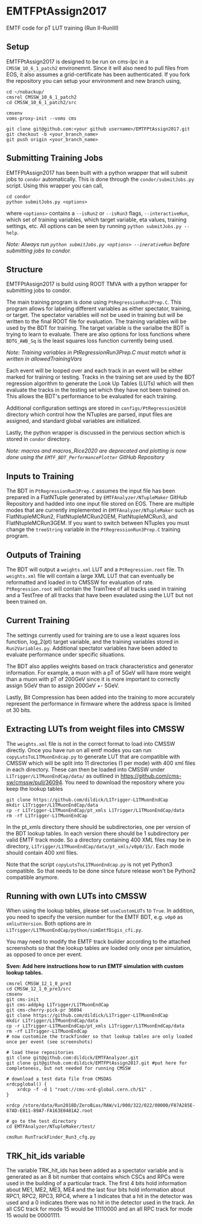 # EMTFPtAssign2017
EMTF code for pT LUT training (Run II-RunIII)

## Setup
EMTFPtAssign2017 is designed to be run on cms-lpc in a `CMSSW_10_6_1_patch2` environemnt. Since it will also need to pull files from EOS, it also assumes a grid-certificate has been authenticated. If you fork the repository you can setup your environment and new branch using,
```
cd ~/nobackup/
cmsrel CMSSW_10_6_1_patch2
cd CMSSW_10_6_1_patch2/src

cmsenv
voms-proxy-init --voms cms

git clone git@github.com:<your github username>/EMTFPtAssign2017.git
git checkout -b <your_branch_name>
git push origin <your_branch_name>
```

## Submitting Training Jobs
EMTFPtAssign2017 has been built with a python wrapper that will submit jobs to `condor` automatically. This is done through the `condor/submitJobs.py` script. Using this wrapper you can call,
```
cd condor
python submitJobs.py <options>
```
where `<options>` contains a `--isRun2` or `--isRun3` flags, `--interactiveRun`, which set of training variables, which target variable, eta values, training settings, etc. All options can be seen by running `python submitJobs.py --help`.

*Note: Always run `python submitJobs.py <options> --inerativeRun` before submitting jobs to condor.*

## Structure
EMTFPtAssign2017 is build using ROOT TMVA with a python wrapper for submitting jobs to condor.

The main training program is done using `PtRegressionRun3Prep.C`. This program allows for labeling different variables as either spectator, training, or target. The spectator variables will not be used in training but will be written to the final ROOT file for evaluation. The training variables will be used by the BDT for training. The target variable is the varialbe the BDT is trying to learn to evaluate. There are also options for loss functions where `BDTG_AWB_Sq` is the least squares loss function currently being used.

*Note: Training variables in PtRegressionRun3Prep.C must match what is written in allowedTrainingVars*

Each event will be looped over and each track in an event will be either marked for training or testing. Tracks in the training set are used by the BDT regression algorithm to generate the Look Up Tables (LUTs) which will then evaluate the tracks in the testing set which they have not been trained on. This allows the BDT's performance to be evaluated for each training.

Additional configuration settings are stored in `configs/PtRegression2018` directory which control how the NTuples are parsed, input files are assigned, and standard global variables are initialized.

Lastly, the python wrapper is discussed in the pervious section which is stored in `condor` directory.

*Note: macros and macros_Rice2020 are deprecated and plotting is now done using the `EMTF_BDT_PerformancePlotter` GitHub Repository*

## Inputs to Training
The BDT in `PtRegressionRun3Prep.C` assumes the input file has been prepared in a FlatNTuple generated by `EMTFAnalyzer/NTupleMaker` GitHub Repository and hadded into one input file stored on EOS. There are multiple modes that are currently implemented in `EMTFAnalyzer/NTupleMaker` such as FlatNtupleMCRun2, FlatNtupleMCRun2GEM, FlatNtupleMCRun3, and FlatNtupleMCRun3GEM. If you want to switch between NTuples you must change the `treeString` variable in the `PtRegressionRun3Prep.C` training program.

## Outputs of Training
The BDT will output a `weights.xml` LUT and a `PtRegression.root` file. Th `weights.xml` file will contain a large XML LUT that can eventually be reformatted and loaded in to CMSSW for evaluation of rate. `PtRegression.root` will contain the TrainTree of all tracks used in training and a TestTree of all tracks that have been evaulated using the LUT but not been trained on.

## Current Training
The settings currently used for training are to use a least squares loss function, log_2(pt) target variable, and the training variables stored in `Run2Variables.py`. Additional spectator variables have been added to evaluate performance under specific situations.

The BDT also applies weights based on track characteristics and generator information. For example, a muon with a pT of 5GeV will have more weight than a muon with pT of 200GeV since it is more important to correctly assign 5GeV than to assign 200GeV +- 5GeV.

Lastly, Bit Compression has been added into the training to more accurately represent the performance in firmware where the address space is limited ot 30 bits.

## Extracting LUTs from weight files into CMSSW
The `weights.xml` file is not in the correct format to load into CMSSW directly. Once you have run on all emtf modes you can run `copyLutsToL1TMuonEndcap.py` to generate LUT that are compatible with CMSSW which will be split into 11 directories (1 per mode) with 400 xml files in each directory. These can then be loaded into CMSSW under `L1Trigger/L1TMuonEndCap/data/` as outlined in https://github.com/cms-sw/cmssw/pull/36094. You need to download the repository where you keep the lookup tables
```
git clone https://github.com/dildick/L1Trigger-L1TMuonEndCap
mkdir L1Trigger/L1TMuonEndCap/data
cp -r L1Trigger-L1TMuonEndCap/pt_xmls L1Trigger/L1TMuonEndCap/data
rm -rf L1Trigger-L1TMuonEndCap
```
In the pt_xmls directory there should be subdirectories, one per version of the BDT lookup tables. In each version there should be 1 subdirectory per valid EMTF track mode. So a directory containing 400 XML files may be in directory, `L1Trigger/L1TMuonEndCap/data/pt_xmls/v0p0/15/`. Each mode should contain 400 xml files.

Note that the script `copyLutsToL1TMuonEndcap.py` is not yet Python3 compatible. So that needs to be done since future release won't be Python2 compatible anymore.

## Running with own LUTs into CMSSW

When using the lookup tables, please set `useCustomLUTs` to `True`. In addition, you need to specify the version number for the EMTF BDT, e.g. `v0p0` as `xmlLutVersion`. Both options are in `L1Trigger/L1TMuonEndCap/python/simEmtfDigis_cfi.py`.

You may need to modify the EMTF track builder according to the attached screenshots so that the lookup tables are loaded only once per simulation, as opposed to once per event.

**Sven: Add here instructions how to run EMTF simulation with custom lookup tables.**

```
cmsrel CMSSW_12_1_0_pre3
cd CMSSW_12_1_0_pre3/src
cmsenv
git cms-init
git cms-addpkg L1Trigger/L1TMuonEndCap
git cms-cherry-pick-pr 36094 
git clone https://github.com/dildick/L1Trigger-L1TMuonEndCap
mkdir L1Trigger/L1TMuonEndCap/data
cp -r L1Trigger-L1TMuonEndCap/pt_xmls L1Trigger/L1TMuonEndCap/data
rm -rf L1Trigger-L1TMuonEndCap
# now customize the trackfinder so that lookup tables are only loaded once per event (see screenshots)

# load these repositories
git clone git@github.com:dildick/EMTFAnalyzer.git
git clone git@github.com:dildick/EMTFPtAssign2017.git #put here for completeness, but not needed for running CMSSW

# download a test data file from CMSDAS
xrdcpglobal() {
    xrdcp -f -d 1 "root://cms-xrd-global.cern.ch/$1" .
}

xrdcp /store/data/Run2018D/ZeroBias/RAW/v1/000/322/022/00000/F87A285E-87AD-E811-89A7-FA163E0481A2.root

# go to the test directory 
cd EMTFAnalyzer/NTupleMaker/test/

cmsRun RunTrackFinder_Run3_cfg.py
```

## TRK_hit_ids variable
The variable TRK_hit_ids has been added as a spectator variable and is generated as an 8 bit number that contains which CSCs and RPCs were used in the building of a particular track. The first 4 bits hold information about ME1, ME2, ME3, ME4 and the last four bits hold information about RPC1, RPC2, RPC3, RPC4, where a 1 indicates that a hit in the detector was used and a 0 indicates there was no hit in the detector used in the track. An all CSC track for mode 15 would be 11110000 and an all RPC track for mode 15 would be 00001111.
